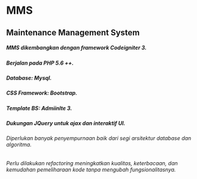 # MMS
## Maintenance Management System

##### MMS dikembangkan dengan framework Codeigniter 3. 
##### Berjalan pada PHP 5.6 ++.
##### Database: Mysql.
##### CSS Framework: Bootstrap.
##### Template BS: Admiinlte 3.
##### Dukungan JQuery untuk ajax dan interaktif UI.


###### Diperlukan banyak penyempurnaan baik dari segi arsitektur database dan algoritma. 
###### Perlu dilakukan refactoring meningkatkan kualitas, keterbacaan, dan kemudahan pemeliharaan kode tanpa mengubah fungsionalitasnya.
